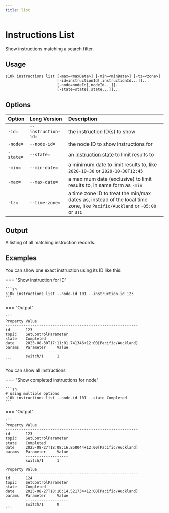 ```yaml
---
title: list
---
```

# Instructions List

Show instructions matching a search filter.

## Usage

```
s10k instructions list [-max=<maxDate>] [-min=<minDate>] [-tz=<zone>]
                       [-id=instructionId[,instructionId...]]...
                       [-node=nodeId[,nodeId...]]...
					   [-state=state[,state...]]...
```

## Options

<div markdown="1" class="options-explicit-col-widths">

| Option | Long Version | Description |
|:-------|:-------------|:------------|
| `-id=` | `--instruction-id=` | the instruction ID(s) to show |
| `-node=` | `--node-id=` | the node ID to show instructions for |
| `-state=` | `--state=` | an [instruction state][instruction-states] to limit results to |
| `-min=` | `--min-date=` | a minimum date to limit results to, like `2020-10-30` or `2020-10-30T12:45` |
| `-max=` | `--max-date=` | a maximum date (exclusive) to limit results to, in same form as `-min` |
| `-tz=` | `--time-zone=` | a time zone ID to treat the min/max dates as, instead of the local time zone, like `Pacific/Auckland` or `-05:00` or `UTC` |

</div>

## Output

A listing of all matching instruction records.

## Examples

You can show one exact instruction using its ID like this:

=== "Show instruction for ID"

	```sh
	s10k instructions list --node-id 101 --instruction-id 123
	```

=== "Output"

	```
	Property Value
	-----------------------------------------------------------
	id       123
	topic    SetControlParameter
	state    Completed
	date     2025-08-30T17:11:01.741346+12:00[Pacific/Auckland]
	params   Parameter     Value
	         -------------------
	         switch/1      1
	```

You can show all instructions

=== "Show completed instructions for node"

	```sh
	# using multiple options
	s10k instructions list --node-id 101 --state Completed
	```

=== "Output"

	```
	Property Value
	-----------------------------------------------------------
	id       123
	topic    SetControlParameter
	state    Completed
	date     2025-08-27T18:08:16.858044+12:00[Pacific/Auckland]
	params   Parameter     Value
	         -------------------
	         switch/1      1

	Property Value
	-----------------------------------------------------------
	id       124
	topic    SetControlParameter
	state    Completed
	date     2025-08-27T18:10:14.521734+12:00[Pacific/Auckland]
	params   Parameter     Value
	         -------------------
	         switch/1      0
	```


[instruction-states]: https://github.com/SolarNetwork/solarnetwork/wiki/SolarUser-API-enumerated-types#node-instruction-state-type
